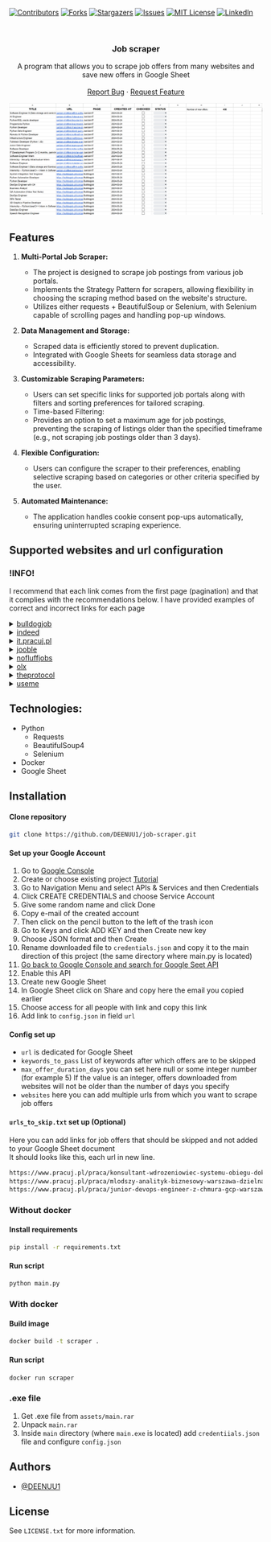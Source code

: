 [![Contributors][contributors-shield]][contributors-url]
[![Forks][forks-shield]][forks-url]
[![Stargazers][stars-shield]][stars-url]
[![Issues][issues-shield]][issues-url]
[![MIT License][license-shield]][license-url]
[![LinkedIn][linkedin-shield]][linkedin-url]



<br />
<div align="center">
  <h3 align="center">Job scraper</h3>

  <p align="center">
    A program that allows you to scrape job offers from many websites and save new offers in Google Sheet
    <br />
    <br />
    <a href="https://github.com/DEENUU1/tvtime-scraper/issues">Report Bug</a>
    ·
    <a href="https://github.com/DEENUU1/tvtime-scraper/issues">Request Feature</a>
  </p>
</div>

<img src="assets/gs.png" alt="google_sheet_results">

## Features

1. **Multi-Portal Job Scraper:**
   - The project is designed to scrape job postings from various job portals.
   - Implements the Strategy Pattern for scrapers, allowing flexibility in choosing the scraping method based on the website's structure.
   - Utilizes either requests + BeautifulSoup or Selenium, with Selenium capable of scrolling pages and handling pop-up windows.

2. **Data Management and Storage:**
   - Scraped data is efficiently stored to prevent duplication.
   - Integrated with Google Sheets for seamless data storage and accessibility.

3. **Customizable Scraping Parameters:**
   - Users can set specific links for supported job portals along with filters and sorting preferences for tailored scraping.
   - Time-based Filtering:
   - Provides an option to set a maximum age for job postings, preventing the scraping of listings older than the specified timeframe (e.g., not scraping job postings older than 3 days).

4. **Flexible Configuration:**
   - Users can configure the scraper to their preferences, enabling selective scraping based on categories or other criteria specified by the user.

5. **Automated Maintenance:**
   - The application handles cookie consent pop-ups automatically, ensuring uninterrupted scraping experience.

## Supported websites and url configuration

### !INFO! 
I recommend that each link comes from the first page (pagination) and that it complies with the recommendations below. I have provided examples of correct and incorrect links for each page

<details>
<summary><a href="https://bulldogjob.pl/">bulldogjob</a></summary>

```
# bulldogjob.pl url must ends with "/page,"

https://bulldogjob.pl/companies/jobs/page,  # valid
https://bulldogjob.pl/companies/jobs/s/skills,Python,JavaScript/page, #valid

https://bulldogjob.pl/companies/jobs/s/skills,Python,JavaScript # invalid
```

</details>

<details>
<summary><a href="https://pl.indeed.com/?from=gnav-jobsearch--indeedmobile">indeed</a></summary>

```
# indeed.com url have to include some parameters

https://pl.indeed.com/jobs?q=&l=Warszawa%2C+mazowieckie&from=searchOnHP&vjk=1593bca04b48ed8a # valid (choose Warsaw as a location)

https://pl.indeed.com/ # invalid

```

</details>
<details>
<summary><a href="https://it.pracuj.pl/praca">it.pracuj.pl</a></summary>

```
https://it.pracuj.pl/praca # valid
https://it.pracuj.pl/praca?itth=50%2C75 # valid
```

</details>
<details>
<summary><a href="https://pl.jooble.org/SearchResult">jooble</a></summary>

```
# Here you need to add some filters on the website, then copy url and scroll few times
# and then change `?p=` value to for example 10000 

https://pl.jooble.org/SearchResult?p=10000&rgns=Warszawa # valid
https://pl.jooble.org/SearchResult?rgns=Warszawa # invalid

```

</details>
<details>
<summary><a href="https://nofluffjobs.com/pl">nofluffjobs</a></summary>

```
https://nofluffjobs.com/pl # valid
https://nofluffjobs.com/pl/.NET?page=1&criteria=seniority%3Dtrainee,junior # valid
```

</details>
<details>
<summary><a href="https://www.olx.pl/praca/">olx</a></summary>

```
# Scraping data from OLX is a little more difficult
# First you need to go to https://www.olx.pl/praca/ and choose all filters that you need 
# Then click the right mouse button and go to Devtools
# Go to Network tab and refresh the page
# Scroll to the end and go to page 2 (pagination)
# Scroll to the end again and now in the Network tab search for a JSON with url like this "https://www.olx.pl/api/v1/offers/?offset=40&...."
# In my example it looks like this https://www.olx.pl/api/v1/offers/?offset=40&limit=40&category_id=4&filter_refiners=spell_checker&sl=18c34ade124x23bc10a5
# Then click links and go to previous 
# Cope this link from your browser and add to config.json file
```

</details>
<details>
<summary><a href="https://theprotocol.it/filtry/java;t/trainee,assistant;p">theprotocol</a></summary>

```
https://theprotocol.it/filtry/java;t/trainee,assistant;p # valid
https://theprotocol.it/praca # valid 
```

</details>
<details>
<summary><a href="https://useme.com/pl/jobs/category/programowanie-i-it,35/">useme</a></summary>

```
https://useme.com/pl/jobs/category/programowanie-i-it,35/ # valid
https://useme.com/pl/jobs/category/multimedia,36/ # valid
https://useme.com/pl/jobs/category/serwisy-internetowe,34/ # valid
https://useme.com/pl/jobs/category/serwisy-internetowe,34/sklepy-internetowe,97/ # valid
```

</details>



## Technologies:
- Python
  - Requests
  - BeautifulSoup4
  - Selenium
- Docker 
- Google Sheet

## Installation

#### Clone repository
```bash
git clone https://github.com/DEENUU1/job-scraper.git
```

#### Set up your Google Account
1. Go to <a href="https://console.cloud.google.com/welcome?project=private-418116">Google Console</a>
2. Create or choose existing project <a href="https://developers.google.com/workspace/guides/create-project?hl=pl">Tutorial</a>
3. Go to Navigation Menu and select APIs & Services and then Credentials
4. Click CREATE CREDENTIALS and choose Service Account
5. Give some random name and click Done
6. Copy e-mail of the created account
7. Then click on the pencil button to the left of the trash icon
8. Go to Keys and click ADD KEY and then Create new key
9. Choose JSON format and then Create 
10. Rename downloaded file to `credentials.json` and copy it to the main direction of this project (the same directory where main.py is located)
11. <a href="https://console.cloud.google.com/marketplace/product/google/sheets.googleapis.com?q=search&referrer=search&project=private-418116" >Go back to Google Console and search for Google Seet API</a>
12. Enable this API
13. Create new Google Sheet 
14. In Google Sheet click on Share and copy here the email you copied earlier
15. Choose access for all people with link and copy this link
16. Add link to `config.json` in field `url`

#### Config set up
- `url` is dedicated for Google Sheet
- `keywords_to_pass` List of keywords after which offers are to be skipped
- `max_offer_duration_days` you can set here null or some integer number (for example 5) If the value is an integer, offers downloaded from websites will not be older than the number of days you specify
- `websites` here you can add multiple urls from which you want to scrape job offers

#### `urls_to_skip.txt` set up **(Optional)**
Here you can add links for job offers that should be skipped and not added to your Google Sheet document
<br>
It should looks like this, each url in new line. 
```txt
https://www.pracuj.pl/praca/konsultant-wdrozeniowiec-systemu-obiegu-dokumentow-warszawa-poloneza-93,oferta,1003226213?s=4a77b1b9&searchId=MTcxMTM3NTM0NDY5NS4yNjcz
https://www.pracuj.pl/praca/mlodszy-analityk-biznesowy-warszawa-dzielna-60,oferta,1003211869?s=4a77b1b9&searchId=MTcxMTM3NTM0NDY5NS4yNjcz
https://www.pracuj.pl/praca/junior-devops-engineer-z-chmura-gcp-warszawa,oferta,1003220296?s=4a77b1b9&searchId=MTcxMTM3NTM0NDY5NS4yNjcz
```

### Without docker
#### Install requirements
```bash
pip install -r requirements.txt
```

#### Run script
```bash
python main.py
```

### With docker
#### Build image
```bash
docker build -t scraper .
```

#### Run script
```bash
docker run scraper
```


### .exe file
1. Get .exe file from `assets/main.rar`
2. Unpack `main.rar`
3. Inside `main` directory (where `main.exe` is located) add `credentiials.json` file and configure `config.json`


## Authors

- [@DEENUU1](https://www.github.com/DEENUU1)

<!-- LICENSE -->

## License

See `LICENSE.txt` for more information.


<!-- MARKDOWN LINKS & IMAGES -->
<!-- https://www.markdownguide.org/basic-syntax/#reference-style-links -->

[contributors-shield]: https://img.shields.io/github/contributors/DEENUU1/job-scraper.svg?style=for-the-badge

[contributors-url]: https://github.com/DEENUU1/job-scraper/graphs/contributors

[forks-shield]: https://img.shields.io/github/forks/DEENUU1/job-scraper.svg?style=for-the-badge

[forks-url]: https://github.com/DEENUU1/job-scraper/network/members

[stars-shield]: https://img.shields.io/github/stars/DEENUU1/job-scraper.svg?style=for-the-badge

[stars-url]: https://github.com/DEENUU1/job-scraper/stargazers

[issues-shield]: https://img.shields.io/github/issues/DEENUU1/job-scraper.svg?style=for-the-badge

[issues-url]: https://github.com/DEENUU1/job-scraper/issues

[license-shield]: https://img.shields.io/github/license/DEENUU1/job-scraper.svg?style=for-the-badge

[license-url]: https://github.com/DEENUU1/job-scraper/blob/master/LICENSE.txt

[linkedin-shield]: https://img.shields.io/badge/-LinkedIn-black.svg?style=for-the-badge&logo=linkedin&colorB=555

[linkedin-url]: https://linkedin.com/in/kacper-wlodarczyk

[basic]: https://github.com/DEENUU1/job-scraper/blob/main/assets/v1_2/basic.gif?raw=true

[full]: https://github.com/DEENUU1/job-scraper/blob/main/assets/v1_2/full.gif?raw=true

[search]: https://github.com/DEENUU1/job-scraper/blob/main/assets/v1_2/search.gif?raw=true
